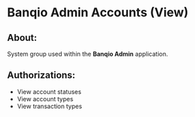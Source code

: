 # Banqio Admin Accounts (View)

## About:

System group used within the **Banqio Admin** application.

## Authorizations:

- View account statuses
- View account types
- View transaction types